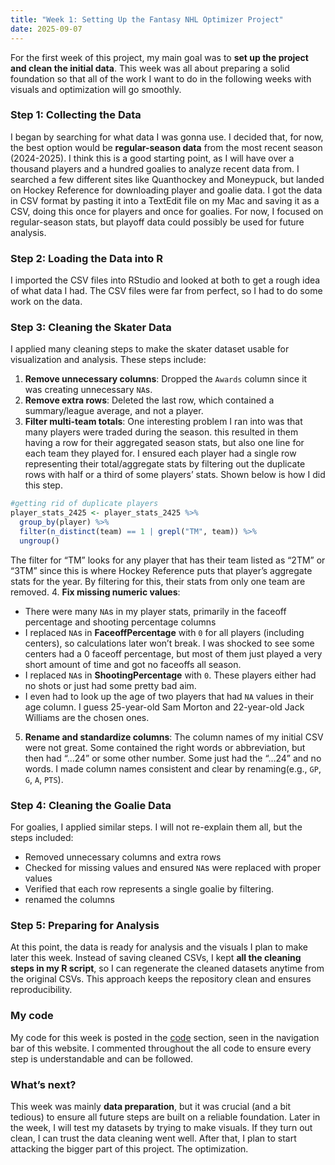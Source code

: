 ```yaml
---
title: "Week 1: Setting Up the Fantasy NHL Optimizer Project"
date: 2025-09-07
---
```


For the first week of this project, my main goal was to **set up the project and clean the initial data**. This week was all about preparing a solid foundation so that all of the work I want to do in the following weeks with visuals and optimization will go smoothly.

### Step 1: Collecting the Data
I began by searching for what data I was gonna use. I decided that, for now, the best option would be **regular-season data** from the most recent season (2024-2025). I think this is a good starting point, as I will have over a thousand players and a hundred goalies to analyze recent data from. I searched a few different sites like Quanthockey and Moneypuck, but landed on Hockey Reference for downloading player and goalie data. I got the data in CSV format by pasting it into a TextEdit file on my Mac and saving it as a CSV, doing this once for players and once for goalies. For now, I focused on regular-season stats, but playoff data could possibly be used for future analysis.

### Step 2: Loading the Data into R
I imported the CSV files into RStudio and looked at both to get a rough idea of what data I had. The CSV files were far from perfect, so I had to do some work on the data. 

### Step 3: Cleaning the Skater Data
I applied many cleaning steps to make the skater dataset usable for visualization and analysis. These steps include:

1. **Remove unnecessary columns**: Dropped the `Awards` column since it was creating unnecessary `NA`s.  
2. **Remove extra rows**: Deleted the last row, which contained a summary/league average, and not a player.  
3. **Filter multi-team totals**: One interesting problem I ran into was that many players were traded during the season. this resulted in them having a row for their aggregated season stats, but also one line for each team they played for. I ensured each player had a single row representing their total/aggregate stats by filtering out the duplicate rows with half or a third of some players’ stats. Shown below is how I did this step. 
```r
#getting rid of duplicate players
player_stats_2425 <- player_stats_2425 %>%
  group_by(player) %>%
  filter(n_distinct(team) == 1 | grepl("TM", team)) %>%
  ungroup()
```
The filter for “TM” looks for any player that has their team listed as “2TM” or “3TM” since this is where Hockey Reference puts that player’s aggregate stats for the year. By filtering for this, their stats from only one team are removed.
4. **Fix missing numeric values**:
   - There were many `NA`s in my player stats, primarily in the faceoff percentage and shooting percentage columns
   - I replaced `NA`s in **FaceoffPercentage** with `0` for all players (including centers), so calculations later won’t break. I was shocked to see some centers had a 0 faceoff percentage, but most of them just played a very short amount of time and got no faceoffs all season.
   - I replaced `NA`s in **ShootingPercentage** with `0`. These players either had no shots or just had some pretty bad aim.
   - I even had to look up the age of two players that had `NA` values in their age column. I guess 25-year-old Sam Morton and 22-year-old Jack Williams are the chosen ones. 
5. **Rename and standardize columns**: The column names of my initial CSV were not great. Some contained the right words or abbreviation, but then had “…24” or some other number. Some just had the “…24” and no words. I made column names consistent and clear by renaming(e.g., `GP`, `G`, `A`, `PTS`).  

### Step 4: Cleaning the Goalie Data
For goalies, I applied similar steps. I will not re-explain them all, but the steps included:
- Removed unnecessary columns and extra rows
- Checked for missing values and ensured `NA`s were replaced with proper values
- Verified that each row represents a single goalie by filtering.
- renamed the columns

### Step 5: Preparing for Analysis
At this point, the data is ready for analysis and the visuals I plan to make later this week. Instead of saving cleaned CSVs, I kept **all the cleaning steps in my R script**, so I can regenerate the cleaned datasets anytime from the original CSVs. This approach keeps the repository clean and ensures reproducibility.

### My code
My code for this week is posted in the [code](https://henrylange.github.io/fantasy-nhl-optimizer/code/README.html) section, seen in the navigation bar of this website. I commented throughout the all code to ensure every step is understandable and can be followed.


### What’s next?
This week was mainly **data preparation**, but it was crucial (and a bit tedious) to ensure all future steps are built on a reliable foundation. Later in the week, I will test my datasets by trying to make visuals. If they turn out clean, I can trust the data cleaning went well. After that, I plan to start attacking the bigger part of this project. The optimization. 
